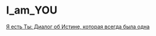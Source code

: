 # I_am_YOU
[Я есть Ты: Диалог об Истине, которая всегда была одна](https://freemind2000.github.io/I_am_YOU/)
